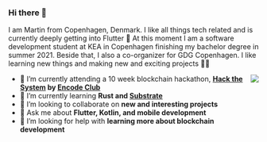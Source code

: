 ### Hi there 👋

I am Martin from Copenhagen, Denmark. I like all things tech related and is currently deeply getting into Flutter 💙 
At this moment I am a software development student at KEA in Copenhagen finishing my bachelor degree in summer 2021. Beside that, I also a co-organizer for GDG Copenhagen. I like learning new things and making new and exciting projects 👨‍💻

<a href="https://github.com/anuraghazra/github-readme-stats">
  <img align="right" src="https://github-readme-stats.vercel.app/api?username=martinloesethjensen&show_icons=true&theme=dark&count_private=true" />
</a>

- 🔭 I’m currently attending a 10 week blockchain hackathon, **[Hack the System](https://www.encode.club/hack-the-system) by [Encode Club](https://www.encode.club/)** 
- 🌱 I’m currently learning **Rust and [Substrate](https://substrate.dev/)**
- 👯 I’m looking to collaborate on **new and interesting projects**
- 💬 Ask me about **Flutter, Kotlin, and mobile development** 
- 🤔 I’m looking for help with **learning more about blockchain development**

<!--
<a href="https://github.com/anuraghazra/github-readme-stats">
  <img align="left" src="https://github-readme-stats.vercel.app/api/pin/?username=martinloesethjensen&repo=flt_snake_game&show_icons=true&theme=dark" />
</a>
<a href="https://github.com/anuraghazra/convoychat">
  <img align="left" src="https://github-readme-stats.vercel.app/api/pin/?username=martinloesethjensen&repo=bitrise_migrator&show_icons=true&theme=dark" />
</a>
-->

<!--
- 📫 How to reach me: ...
- 😄 Pronouns: ...
- ⚡ Fun fact: ...
-->
